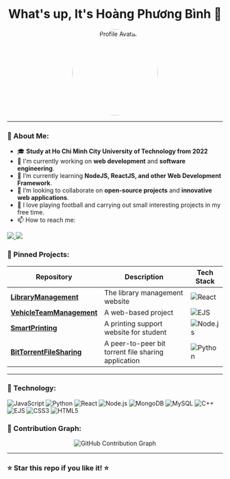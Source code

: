 <h1 align="center">What's up, It's Hoàng Phương Bình 👋</h1>

<p align="center">
  <img src="https://github.com/binh2308.png" width="200" height="200" style="border-radius: 50%;" alt="Profile Avatar">
</p>

---

### 🚀 About Me:
- 🎓 **Study at Ho Chi Minh City University of Technology from 2022**  
- 🔭 I'm currently working on **web development** and **software engineering**.  
- 🌱 I’m currently learning **NodeJS, ReactJS, and other Web Development Framework**.  
- 🤝 I’m looking to collaborate on **open-source projects** and **innovative web applications**.  
- 🥅  I love playing football and carrying out small interesting projects in my free time.  
- 📫 How to reach me:  

<p align="left">
  <a href="https://www.facebook.com/phuongbinh2308/">
    <img src="https://img.shields.io/badge/Facebook-1877F2?style=flat&logo=facebook&logoColor=white">
  </a>
  <a href="mailto:phuongbinh.conan@gmail.com">
    <img src="https://img.shields.io/badge/Email-D14836?style=flat&logo=gmail&logoColor=white">
  </a>
</p>

### 📌 Pinned Projects:
| Repository | Description | Tech Stack |
|------------|-------------|------------|
| **[LibraryManagement](https://github.com/binh2308/Library-Management)** | The library management website | ![React](https://img.shields.io/badge/-React-61DAFB?style=flat&logo=react&logoColor=black) |
| **[VehicleTeamManagement](https://github.com/binh2308/Vehicle-Team-Management-System)** | A web-based project | ![EJS](https://img.shields.io/badge/-EJS-pink?style=flat&logo=ejs) |
| **[SmartPrinting](https://github.com/binh2308/LiverSmartPrinting)** | A printing support website for student | ![Node.js](https://img.shields.io/badge/-Node.js-339933?style=flat&logo=node.js&logoColor=white) |
| **[BitTorrentFileSharing](https://github.com/binh2308/BitTorrentFileSharing)** | A peer-to-peer bit torrent file sharing application | ![Python](https://img.shields.io/badge/-Python-007ACC?style=flat&logo=python&logoColor=white) |

---
### 🔧 Technology:
![JavaScript](https://img.shields.io/badge/-JavaScript-F7DF1E?style=flat&logo=javascript&logoColor=black)
![Python](https://img.shields.io/badge/-Python-007ACC?style=flat&logo=python&logoColor=white)
![React](https://img.shields.io/badge/-React-61DAFB?style=flat&logo=react&logoColor=black)
![Node.js](https://img.shields.io/badge/-Node.js-339933?style=flat&logo=node.js&logoColor=white)
![MongoDB](https://img.shields.io/badge/-MongoDB-47A248?style=flat&logo=mongodb&logoColor=white)
![MySQL](https://img.shields.io/badge/-MySQL-4479A1?style=flat&logo=mysql&logoColor=white)
![C++](https://img.shields.io/badge/-C++-00599C?style=flat&logo=cplusplus&logoColor=white)
![EJS](https://img.shields.io/badge/-EJS-fuchsia?style=flat&logo=ejs)
![CSS3](https://img.shields.io/badge/-CSS3-1572B6?style=flat&logo=css3&logoColor=white)
![HTML5](https://img.shields.io/badge/-HTML5-E34F26?style=flat&logo=html5&logoColor=white)

### 🎯 Contribution Graph:
<p align="center">
  <img src="https://github-readme-activity-graph.vercel.app/graph?username=binh2308&theme=react-dark" alt="GitHub Contribution Graph">
</p>

---

### ⭐ Star this repo if you like it! ⭐
